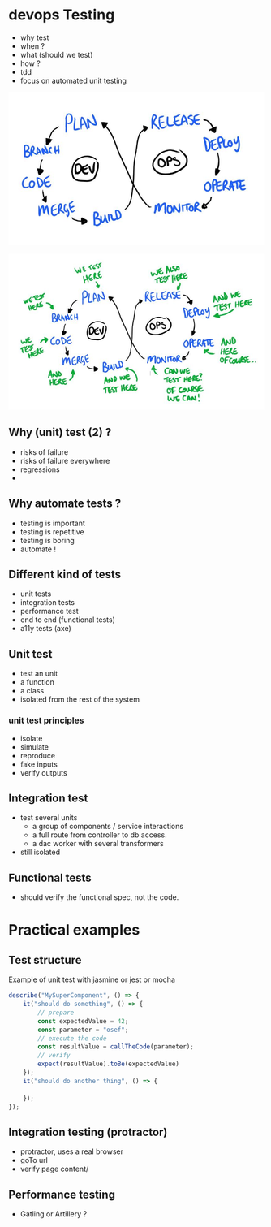 # devops Testing
* why test
* when ?
* what (should we test)
* how ?
* tdd
* focus on automated unit testing


![](./testing-in-devops-1.jpg)



![](./testing-in-devops-2.jpg)



## Why (unit) test (2) ?
* risks of failure
* risks of failure everywhere
* regressions
* 



## Why automate tests ?
* testing is important
* testing is repetitive 
* testing is boring
* automate !



## Different kind of tests
* unit tests
* integration tests
* performance test
* end to end (functional tests)
* a11y tests (axe)



## Unit test
* test an unit
* a function
* a class 
* isolated from the rest of the system


### unit test principles
* isolate
* simulate
* reproduce
* fake inputs
* verify outputs


## Integration test
* test several units
  * a group of components / service interactions
  * a full route from controller to db access.
  * a dac worker with several transformers
* still isolated



## Functional tests
* should verify the functional spec, not the code. 



# Practical examples



## Test structure
Example of unit test with jasmine or jest or mocha 
``` typescript
describe("MySuperComponent", () => {
    it("should do something", () => {
        // prepare
        const expectedValue = 42;
        const parameter = "osef";
        // execute the code
        const resultValue = callTheCode(parameter);
        // verify
        expect(resultValue).toBe(expectedValue)
    });
    it("should do another thing", () => {

    });
});
```



## Integration testing (protractor)

* protractor, uses a real browser
* goTo url
* verify page content/



## Performance testing

* Gatling or Artillery ?